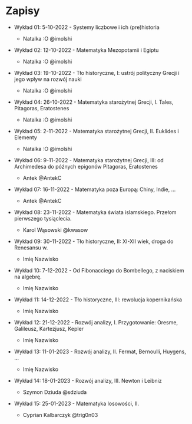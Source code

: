 # Zapisy

- Wykład 01: 5-10-2022 -  	Systemy liczbowe i ich (pre)historia
  - Natalka :O @imolshi
- Wykład 02: 12-10-2022 - Matematyka Mezopotamii i Egiptu
  - Natalka :O @imolshi
- Wykład 03: 19-10-2022 - Tło historyczne, I: ustrój polityczny Grecji i jego wpływ na rozwój nauki
  - Natalka :O @imolshi
- Wykład 04: 26-10-2022 - Matematyka starożytnej Grecji, I. Tales, Pitagoras, Eratostenes
  - Natalka :O @imolshi
- Wykład 05: 2-11-2022 - Matematyka starożytnej Grecji, II. Euklides i Elementy
  - Natalka :O @imolshi
- Wykład 06: 9-11-2022 - Matematyka starożytnej Grecji, III: od Archimedesa do późnych epigonów Pitagoras, Eratostenes
  - Antek @AntekC
- Wykład 07: 16-11-2022 - Matematyka poza Europą: Chiny, Indie, …
  - Antek @AntekC

- Wykład 08: 23-11-2022 - Matematyka świata islamskiego. Przełom pierwszego tysiąclecia.
  - Karol Wąsowski @kwasow

- Wykład 09: 30-11-2022 - Tło historyczne, II: XI-XII wiek, droga do Renesansu w.
  - Imię Nazwisko

- Wykład 10: 7-12-2022 - Od Fibonacciego do Bombellego, z naciskiem na algebrę.
  - Imię Nazwisko
  
- Wykład 11: 14-12-2022 - Tło historyczne, III: rewolucja kopernikańska
  - Imię Nazwisko

- Wykład 12: 21-12-2022 - Rozwój analizy, I. Przygotowanie: Oresme, Galileusz, Kartezjusz, Kepler
  - Imię Nazwisko

- Wykład 13: 11-01-2023 - Rozwój analizy, II. Fermat, Bernoulli, Huygens, …
  - Imię Nazwisko
 
- Wykład 14: 18-01-2023 - Rozwój analizy, III. Newton i Leibniz
  - Szymon Dziuda @sdziuda

- Wykład 15: 25-01-2023 - Matematyka losowości, II.
  - Cyprian Kalbarczyk @trig0n03
